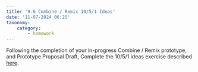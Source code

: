```yaml
---
title: '9.6 Combine / Remix 10/5/1 Ideas'
date: '11-07-2024 06:25'
taxonomy:
    category:
        - homework
---
```


Following the completion of your in-progress Combine / Remix prototype, and Prototype Proposal Draft, Complete the 10/5/1 ideas exercise described [here](https://hsci214.caseyanderson.com/home/week-1/ten-five-ideas).

